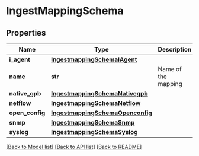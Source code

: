 # IngestMappingSchema

## Properties
Name | Type | Description | Notes
------------ | ------------- | ------------- | -------------
**i_agent** | [**IngestmappingSchemaIAgent**](IngestmappingSchemaIAgent.md) |  | [optional] 
**name** | **str** | Name of the mapping | 
**native_gpb** | [**IngestmappingSchemaNativegpb**](IngestmappingSchemaNativegpb.md) |  | [optional] 
**netflow** | [**IngestmappingSchemaNetflow**](IngestmappingSchemaNetflow.md) |  | [optional] 
**open_config** | [**IngestmappingSchemaOpenconfig**](IngestmappingSchemaOpenconfig.md) |  | [optional] 
**snmp** | [**IngestmappingSchemaSnmp**](IngestmappingSchemaSnmp.md) |  | [optional] 
**syslog** | [**IngestmappingSchemaSyslog**](IngestmappingSchemaSyslog.md) |  | [optional] 

[[Back to Model list]](../README.md#documentation-for-models) [[Back to API list]](../README.md#documentation-for-api-endpoints) [[Back to README]](../README.md)



